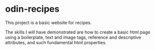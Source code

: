 # odin-recipes
This project is a basic website for recipes.

The skills I will have demonstrated are how to create a basic html page using a boilerplate, 
text and image tags, reference and descriptive attributes, and such fundamental html properties. 
